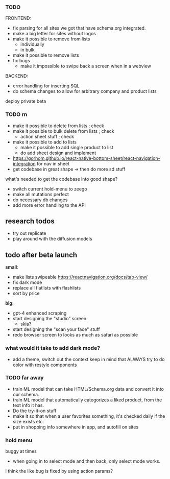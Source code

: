 ### TODO

FRONTEND:

- fix parsing for all sites we got that have schema.org integrated.
- make a big letter for sites without logos
- make it possible to remove from lists
  - individually
  - in bulk
- make it possible to remove lists
- fix bugs
  - make it impossible to swipe back a screen when in a webview

BACKEND:

- error handling for inserting SQL
- do schema changes to allow for arbitrary company and product lists

deploy private beta

### TODO rn

- make it possible to delete from lists ; check
- make it possible to bulk delete from lists ; check
  - action sheet stuff ; check
- make it possible to add to lists
  - make it possible to add single product to list
  - do add sheet design and implement
- https://gorhom.github.io/react-native-bottom-sheet/react-navigation-integration for nav in sheet
- get codebase in great shape -> then do more sd stuff

what's needed to get the codebase into good shape?

- switch current hold-menu to zeego
- make all mutations perfect
- do necessary db changes
- add more error handling to the API

## research todos

- try out replicate
- play around with the diffusion models

## todo after beta launch

**small**:

- make lists swipeable
  https://reactnavigation.org/docs/tab-view/
- fix dark mode
- replace all flatlists with flashlists
- sort by price

**big**:

- gpt-4 enhanced scraping
- start designing the "studio" screen
  - skia?
- start designing the "scan your face" stuff
- redo browser screen to looks as much as safari as possible

### what would it take to add dark mode?

- add a theme, switch out the context
  keep in mind that ALWAYS try to do color with restyle components

### TODO far away

- train ML model that can take HTML/Schema.org data and convert it into our schema.
- train ML model that automatically categorizes a liked product, from the text info it has.
- Do the try-it-on stuff
- make it so that when a user favorites something, it's checked daily if the size exists etc.
- put in shopping info somewhere in app, and autofill on sites

### hold menu

buggy at times

- when going in to select mode and then back, only select mode works.

I think the like bug is fixed by using action params?
